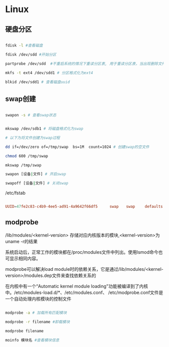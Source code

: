 
# Linux

## 硬盘分区

```sh

fdisk -l #查看磁盘

fdisk /dev/sdd #开始分区

partprobe /dev/sdd  #不重启系统的情况下重读分区表, 用于重读分区表，当出现删除文件后，出现仍然占用空间。

mkfs -t ext4 /dev/sdd1 # 分区格式化为ext4

blkid /dev/sdd1 # 查看磁盘uuid

```

## swap创建

```sh

swapon -s # 查看swap状态


mkswap /dev/sdb1 # 将磁盘格式化为swap

# 以下为将文件创建为swap过程

dd if=/dev/zero of=/tmp/swap  bs=1M  count=1024 # 创建swap的空文件

chmod 600 /tmp/swap

mkswap /tmp/swap

swapon [设备|文件] # 开启swap

swapoff [设备|文件] # 关闭swap


```

/etc/fstab

```conf

UUID=47fe2c83-c4b9-4ee5-ad91-4a9642f66df5 　　 swap　　swap　　 defaults 　　 0 　　0 #CentOS7-1810与openSUSE15默认的格式，UUID为对应的交换分区UUID

```

## modprobe

/lib/modules/\<kernel-version\> 存储对应内核版本的模块,\<kernel-version\>为uname -r的结果

系统启动后，正常工作的模块都在/proc/modules文件中列出。使用lsmod命今也可显示相同内容。

modprobe可以解决load module时的依赖关系，它是通过/lib/modules/\<kernel-version\>/modules.dep文件来查找依赖关系的

在内核中有一个“Automatic kernel module loading"功能被编译到了内核中。/etc/modules-load.d/*、/etc/modules.conf、 /etc/modprobe.conf文件是一个自动处理内核模块的控制文件

```sh

modprobe -a # 加载所有匹配模块

modprobe -r filename #卸载模块

modprobe filename

moinfo 模块名 #查看模块信息

```
